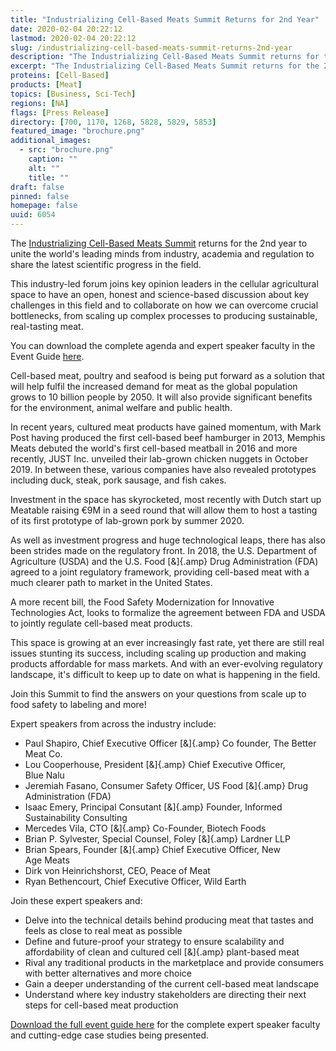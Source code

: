 ```yaml
---
title: "Industrializing Cell-Based Meats Summit Returns for 2nd Year"
date: 2020-02-04 20:22:12
lastmod: 2020-02-04 20:22:12
slug: /industrializing-cell-based-meats-summit-returns-2nd-year
description: "The Industrializing Cell-Based Meats Summit returns for the 2nd year to unite the world’s leading minds from industry, academia and regulation to share the latest scientific progress in the field."
excerpt: "The Industrializing Cell-Based Meats Summit returns for the 2nd year to unite the world’s leading minds from industry, academia and regulation to share the latest scientific progress in the field."
proteins: [Cell-Based]
products: [Meat]
topics: [Business, Sci-Tech]
regions: [NA]
flags: [Press Release]
directory: [700, 1170, 1268, 5828, 5829, 5853]
featured_image: "brochure.png"
additional_images:
  - src: "brochure.png"
    caption: ""
    alt: ""
    title: ""
draft: false
pinned: false
homepage: false
uuid: 6054
---
```

The [Industrializing Cell-Based Meats
Summit](https://industrializingcellbasedmeats.com/?utm_source=external-protein-report&utm_medium=press-release&utm_campaign=14821-icbm-protein-report-press-release)
returns for the 2nd year to unite the world's leading minds from
industry, academia and regulation to share the latest scientific
progress in the field.

This industry-led forum joins key opinion leaders in the cellular
agricultural space to have an open, honest and science-based discussion
about key challenges in this field and to collaborate on how we can
overcome crucial bottlenecks, from scaling up complex processes to
producing sustainable, real-tasting meat.

You can download the complete agenda and expert speaker faculty in the
Event Guide
[here](https://industrializingcellbasedmeats.com/program/full-event-guide/?utm_source=external-protein-report&utm_medium=press-release&utm_campaign=14821-icbm-protein-report-press-release).

Cell-based meat, poultry and seafood is being put forward as a solution
that will help fulfil the increased demand for meat as the global
population grows to 10 billion people by 2050. It will also provide
significant benefits for the environment, animal welfare and
public health.

In recent years, cultured meat products have gained momentum, with Mark
Post having produced the first cell-based beef hamburger in 2013,
Memphis Meats debuted the world's first cell-based meatball in 2016 and
more recently, JUST Inc. unveiled their lab-grown chicken nuggets in
October 2019. In between these, various companies have also revealed
prototypes including duck, steak, pork sausage, and fish cakes.

Investment in the space has skyrocketed, most recently with Dutch start
up Meatable raising €9M in a seed round that will allow them to host a
tasting of its first prototype of lab-grown pork by summer 2020.

As well as investment progress and huge technological leaps, there has
also been strides made on the regulatory front. In 2018, the U.S.
Department of Agriculture (USDA) and the U.S. Food [&]{.amp} Drug
Administration (FDA) agreed to a joint regulatory framework, providing
cell-based meat with a much clearer path to market in the United States.

A more recent bill, the Food Safety Modernization for Innovative
Technologies Act, looks to formalize the agreement between FDA and USDA
to jointly regulate cell-based meat products.

This space is growing at an ever increasingly fast rate, yet there are
still real issues stunting its success, including scaling up production
and making products affordable for mass markets. And with an
ever-evolving regulatory landscape, it's difficult to keep up to date on
what is happening in the field.

Join this Summit to find the answers on your questions from scale up to
food safety to labeling and more!

Expert speakers from across the industry include:

-   Paul Shapiro, Chief Executive Officer [&]{.amp} Co founder, The
    Better Meat Co.
-   Lou Cooperhouse, President [&]{.amp} Chief Executive Officer,
    Blue Nalu
-   Jeremiah Fasano, Consumer Safety Officer, US Food [&]{.amp} Drug
    Administration (FDA)
-   Isaac Emery, Principal Consutant [&]{.amp} Founder, Informed
    Sustainability Consulting
-   Mercedes Vila, CTO [&]{.amp} Co-Founder, Biotech Foods
-   Brian P. Sylvester, Special Counsel, Foley [&]{.amp} Lardner LLP
-   Brian Spears, Founder [&]{.amp} Chief Executive Officer, New
    Age Meats
-   Dirk von Heinrichshorst, CEO, Peace of Meat
-   Ryan Bethencourt, Chief Executive Officer, Wild Earth

Join these expert speakers and:

-   Delve into the technical details behind producing meat that tastes
    and feels as close to real meat as possible
-   Define and future-proof your strategy to ensure scalability and
    affordability of clean and cultured cell [&]{.amp} plant-based meat
-   Rival any traditional products in the marketplace and provide
    consumers with better alternatives and more choice
-   Gain a deeper understanding of the current cell-based meat landscape
-   Understand where key industry stakeholders are directing their next
    steps for cell-based meat production

[Download the full event guide
here](https://industrializingcellbasedmeats.com/program/full-event-guide/?utm_source=external-protein-report&utm_medium=press-release&utm_campaign=14821-icbm-protein-report-press-release)
for the complete expert speaker faculty and cutting-edge case studies
being presented.

